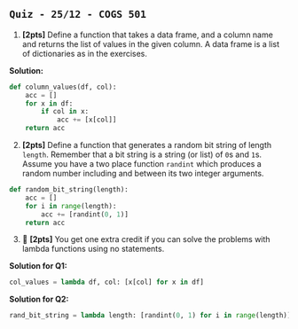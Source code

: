 `Quiz - 25/12 - COGS 501`
-----------------------

1. **[2pts]** Define a function that takes a data frame, and a column name and returns the list of values in the given column. A data frame is a list of dictionaries as in the exercises.

**Solution:**

```python
def column_values(df, col):
    acc = []
    for x in df:
        if col in x:
            acc += [x[col]]
    return acc
```

2. **[2pts]** Define a function that generates a random bit string of length `length`. Remember that a bit string is a string (or list) of `0`s and `1`s. Assume you have a two place function `randint` which produces a random number including and between its two integer arguments.

```python
def random_bit_string(length):
    acc = []
    for i in range(length):
        acc += [randint(0, 1)]
    return acc
```

3. 🤑 **[2pts]** You get one extra credit if you can solve the problems with lambda functions using no statements.

**Solution for Q1:**

```python
col_values = lambda df, col: [x[col] for x in df]
```

**Solution for Q2:**

```python
rand_bit_string = lambda length: [randint(0, 1) for i in range(length)]
```
